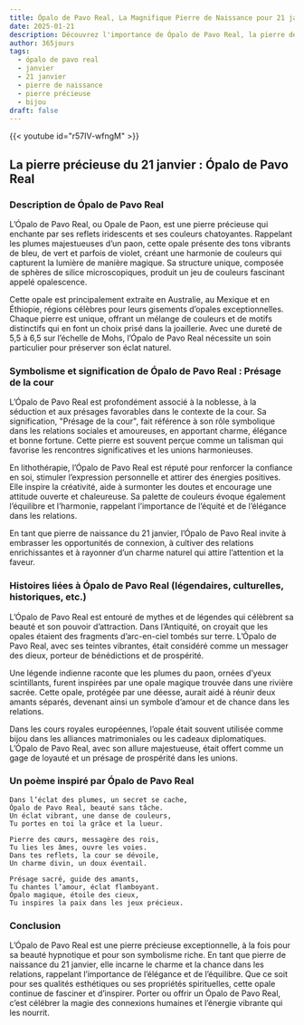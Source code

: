 ```yaml
---
title: Ópalo de Pavo Real, La Magnifique Pierre de Naissance pour 21 janvier
date: 2025-01-21
description: Découvrez l'importance de Ópalo de Pavo Real, la pierre de naissance du 21 janvier qui symbolise Présage de la cour. Laissez sa beauté et sa signification illuminer votre journée.
author: 365jours
tags:
  - ópalo de pavo real
  - janvier
  - 21 janvier
  - pierre de naissance
  - pierre précieuse
  - bijou
draft: false
---
```


{{< youtube id="r57IV-wfngM" >}}

## La pierre précieuse du 21 janvier : Ópalo de Pavo Real

### Description de Ópalo de Pavo Real

L’Ópalo de Pavo Real, ou Opale de Paon, est une pierre précieuse qui enchante par ses reflets iridescents et ses couleurs chatoyantes. Rappelant les plumes majestueuses d’un paon, cette opale présente des tons vibrants de bleu, de vert et parfois de violet, créant une harmonie de couleurs qui capturent la lumière de manière magique. Sa structure unique, composée de sphères de silice microscopiques, produit un jeu de couleurs fascinant appelé opalescence.

Cette opale est principalement extraite en Australie, au Mexique et en Éthiopie, régions célèbres pour leurs gisements d’opales exceptionnelles. Chaque pierre est unique, offrant un mélange de couleurs et de motifs distinctifs qui en font un choix prisé dans la joaillerie. Avec une dureté de 5,5 à 6,5 sur l’échelle de Mohs, l’Ópalo de Pavo Real nécessite un soin particulier pour préserver son éclat naturel.

### Symbolisme et signification de Ópalo de Pavo Real : Présage de la cour

L’Ópalo de Pavo Real est profondément associé à la noblesse, à la séduction et aux présages favorables dans le contexte de la cour. Sa signification, "Présage de la cour", fait référence à son rôle symbolique dans les relations sociales et amoureuses, en apportant charme, élégance et bonne fortune. Cette pierre est souvent perçue comme un talisman qui favorise les rencontres significatives et les unions harmonieuses.

En lithothérapie, l’Ópalo de Pavo Real est réputé pour renforcer la confiance en soi, stimuler l’expression personnelle et attirer des énergies positives. Elle inspire la créativité, aide à surmonter les doutes et encourage une attitude ouverte et chaleureuse. Sa palette de couleurs évoque également l’équilibre et l’harmonie, rappelant l’importance de l’équité et de l’élégance dans les relations.

En tant que pierre de naissance du 21 janvier, l’Ópalo de Pavo Real invite à embrasser les opportunités de connexion, à cultiver des relations enrichissantes et à rayonner d’un charme naturel qui attire l’attention et la faveur.

### Histoires liées à Ópalo de Pavo Real (légendaires, culturelles, historiques, etc.)

L’Ópalo de Pavo Real est entouré de mythes et de légendes qui célèbrent sa beauté et son pouvoir d’attraction. Dans l’Antiquité, on croyait que les opales étaient des fragments d’arc-en-ciel tombés sur terre. L’Ópalo de Pavo Real, avec ses teintes vibrantes, était considéré comme un messager des dieux, porteur de bénédictions et de prospérité.

Une légende indienne raconte que les plumes du paon, ornées d’yeux scintillants, furent inspirées par une opale magique trouvée dans une rivière sacrée. Cette opale, protégée par une déesse, aurait aidé à réunir deux amants séparés, devenant ainsi un symbole d’amour et de chance dans les relations.

Dans les cours royales européennes, l’opale était souvent utilisée comme bijou dans les alliances matrimoniales ou les cadeaux diplomatiques. L’Ópalo de Pavo Real, avec son allure majestueuse, était offert comme un gage de loyauté et un présage de prospérité dans les unions.

### Un poème inspiré par Ópalo de Pavo Real

```
Dans l’éclat des plumes, un secret se cache,  
Ópalo de Pavo Real, beauté sans tâche.  
Un éclat vibrant, une danse de couleurs,  
Tu portes en toi la grâce et la lueur.

Pierre des cœurs, messagère des rois,  
Tu lies les âmes, ouvre les voies.  
Dans tes reflets, la cour se dévoile,  
Un charme divin, un doux éventail.

Présage sacré, guide des amants,  
Tu chantes l’amour, éclat flamboyant.  
Ópalo magique, étoile des cieux,  
Tu inspires la paix dans les jeux précieux.  
```

### Conclusion

L’Ópalo de Pavo Real est une pierre précieuse exceptionnelle, à la fois pour sa beauté hypnotique et pour son symbolisme riche. En tant que pierre de naissance du 21 janvier, elle incarne le charme et la chance dans les relations, rappelant l’importance de l’élégance et de l’équilibre. Que ce soit pour ses qualités esthétiques ou ses propriétés spirituelles, cette opale continue de fasciner et d’inspirer. Porter ou offrir un Ópalo de Pavo Real, c’est célébrer la magie des connexions humaines et l’énergie vibrante qui les nourrit.